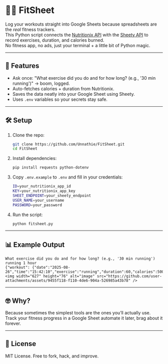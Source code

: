 # 🏋️‍♂️ FitSheet

Log your workouts straight into Google Sheets because spreadsheets are the *real* fitness trackers.  
This Python script connects the [Nutritionix API](https://developer.nutritionix.com/) with the [Sheety API](https://sheety.co/) to record exercises, duration, and calories burned.  
No fitness app, no ads, just your terminal + a little bit of Python magic.  

---

## 🚀 Features
- Ask once: "What exercise did you do and for how long? (e.g., '30 min running')" → boom, logged.
- Auto-fetches calories + duration from Nutritionix.
- Saves the data neatly into your Google Sheet using Sheety.
- Uses `.env` variables so your secrets stay safe.

---

## 🛠 Setup

1. Clone the repo:
   ```bash
   git clone https://github.com/Unnathie/FitSheet.git
   cd FitSheet
   ```
2. Install dependencies:

   ```bash
   pip install requests python-dotenv
   ```

3. Copy `.env.example` to `.env` and fill in your credentials:

   ```bash
   ID=your_nutritionix_app_id
   KEY=your_nutritionix_app_key
   SHEET_ENDPOINT=your_sheety_endpoint
   USER_NAME=your_username
   PASSWORD=your_password
   ```

4. Run the script:

   ```bash
   python fitsheet.py
   ```

---

## 📊 Example Output

```
What exercise did you do and for how long? (e.g., '30 min running') running 1 hour
{"workout": {"date":"2025-08-26","time":"15:42:10","exercise":"running","duration":60,"calories":500}}
<img width="627" height="76" alt="image" src="https://github.com/user-attachments/assets/9455f118-f110-4de6-904a-526985a43b78" />

```

---

## 🤓 Why?

Because sometimes the simplest tools are the ones you’ll actually use.
Track your fitness progress in a Google Sheet  automate it later, brag about it forever.

---

## 🧾 License

MIT License. Free to fork, hack, and improve.

